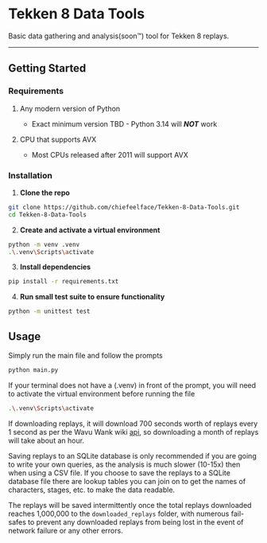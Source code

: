 # Tekken 8 Data Tools
Basic data gathering and analysis(soon™) tool for Tekken 8 replays.

---

## Getting Started

### Requirements
1. Any modern version of Python
    - Exact minimum version TBD - Python 3.14 will ***NOT*** work

2. CPU that supports AVX
    - Most CPUs released after 2011 will support AVX

### Installation

1. **Clone the repo**

```bash
git clone https://github.com/chiefeelface/Tekken-8-Data-Tools.git
cd Tekken-8-Data-Tools
```

2. **Create and activate a virtual environment**

```bash
python -m venv .venv
.\.venv\Scripts\activate
```

3. **Install dependencies**

```bash
pip install -r requirements.txt
```

4. **Run small test suite to ensure functionality**

```bash
python -m unittest test
```

## Usage
Simply run the main file and follow the prompts

```bash
python main.py
```

If your terminal does not have a (.venv) in front of the prompt, you will need to activate the virtual environment before running the file

```bash
.\.venv\Scripts\activate
```

If downloading replays, it will download 700 seconds worth of replays every 1 second as per the Wavu Wank wiki [api](https://wank.wavu.wiki/api), so downloading a month of replays will take about an hour.

Saving replays to an SQLite database is only recommended if you are going to write your own queries, as the analysis is much slower (10-15x) then when using a CSV file. If you choose to save the replays to a SQLite database file there are lookup tables you can join on to get the names of characters, stages, etc. to make the data readable.

The replays will be saved intermittently once the total replays downloaded reaches 1,000,000 to the `downloaded_replays` folder, with numerous fail-safes to prevent any downloaded replays from being lost in the event of network failure or any other errors.